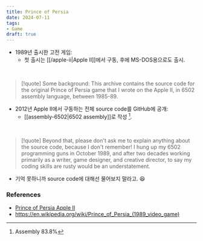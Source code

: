 ```yaml
---
title: Prince of Persia
date: 2024-07-11
tags:
- Game
draft: true
---
```



- 1989년 출시한 고전 게임:
    - 첫 출시는 [[/apple-ii|Apple II]]에서 구동, 후에 MS-DOS용으로도 출시.

<BR />

> [!quote] Some background: This archive contains the source code for the original Prince of Persia game that I wrote on the Apple II, in 6502 assembly language, between 1985-89. 
- 2012년 Apple II에서 구동하는 전체 source code를 GitHub에 공개:
    - [[assembly-6502|6502 assembly]]로 작성 [^1].

[^1]: Assembly 83.8%

<BR />

> [!quote] Beyond that, please don't ask me to explain anything about the source code, because I don't remember! I hung up my 6502 programming guns in October 1989, and after two decades working primarily as a writer, game designer, and creative director, to say my coding skills are rusty would be an understatement.
- 기억 못하니까 source code에 대해선 물어보지 말라고. 😆


### References
- [Prince of Persia Apple II](https://github.com/jmechner/Prince-of-Persia-Apple-II)
- https://en.wikipedia.org/wiki/Prince_of_Persia_(1989_video_game)